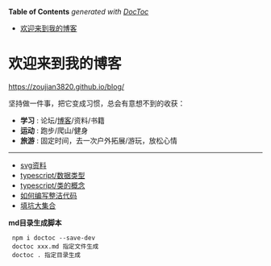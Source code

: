 <!-- START doctoc generated TOC please keep comment here to allow auto update -->
<!-- DON'T EDIT THIS SECTION, INSTEAD RE-RUN doctoc TO UPDATE -->
**Table of Contents**  *generated with [DocToc](https://github.com/thlorenz/doctoc)*

- [欢迎来到我的博客](#%E6%AC%A2%E8%BF%8E%E6%9D%A5%E5%88%B0%E6%88%91%E7%9A%84%E5%8D%9A%E5%AE%A2)

<!-- END doctoc generated TOC please keep comment here to allow auto update -->

# 欢迎来到我的博客

https://zoujian3820.github.io/blog/

坚持做一件事，把它变成习惯，总会有意想不到的收获：
 
- **学习** : 论坛/[博客](https://www.cnblogs.com/MrZouJian/)/资料/书籍
- **运动** : 跑步/爬山/健身
- **旅游** : 固定时间，去一次户外拓展/游玩，放松心情

-------------------

- [svg资料](svg/svg.md)
- [typescript/数据类型](typescript/数据类型.md)
- [typescript/类的概念](typescript/class.md)
- [如何编写整洁代码](note/daimazhenjie.md)
- [填坑大集合](note/tiankenjihe.md)


**md目录生成脚本**
```
 npm i doctoc --save-dev
 doctoc xxx.md 指定文件生成
 doctoc . 指定目录生成
```